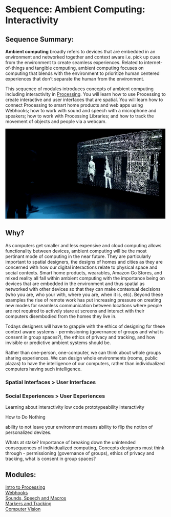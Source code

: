 
# Sequence: Ambient Computing: Interactivity
## Sequence Summary:
**Ambient computing** broadly refers to devices that are embedded in an environment and networked together and context aware i.e. pick up cues from the environment to create seamless experiences. Related to internet-of-things and tangible computing, ambient computing focuses on computing that blends with the environment to prioritize human centered experiences that don't separate the human from the environment.

This sequence of modules introduces concepts of ambient computing including interactivity in [Processing](https://processing.org/). You will learn how to use Processing to create interactive and user interfaces that are spatial. You will learn how to connect Processing to smart home products and web apps using Webhooks; how to work with sound and speech with a microphone and speakers; how to work with Processing Libraries; and how to track the movement of objects and people via a webcam.

![processing-ex](images/processing-ex-5.gif#img-left)

## Why?
As computers get smaller and less expensive and cloud computing allows functionality between devices, ambient computing will be the most pertinant mode of computing in the near future. They are particularly important to spatial designers, the designs of homes and cities as they are concerned with how our digital interactions relate to physical space and social contexts. 
Smart home products, wearables, Amazon Go Stores, and mixed reality all fall within ambient computing with the importance being on devices that are embedded in the environment and thus spatial as networked with other devices so that they can make contextual decisions (who you are, who your with, where you are, when it is, etc). Beyond these examples the rise of remote work has put increasing pressure on creating new modes for seamless communication between locations where people are not required to actively stare at screens and interact with their computers disembodied from the homes they live in.

Todays designers will have to grapple with the ethics of designing for these context aware systems - permissioning (governance of groups and what is consent in group spaces?), the ethics of privacy and tracking, and how invisible or predictive ambient systems should be.

Rather than one-person, one-computer, we can think about whole groups sharing experiences. We can design whole environments (rooms, public plazas) to have the intelligence of our computers, rather than individualized computers having such intelligence.


### Spatial  Interfaces > User Interfaces
### Social Experiences > User Experiences

Learning about interactivity 
low code prototypeability
interactivity

How to Do Nothing

ability to not leave your environment means ability to flip the notion of personalized devizes. 



Whats at stake? Importance of breaking down the unintended consequences of individualized computing, 
Concepts designers must think through - permissioning (governance of groups), ethics of privacy and tracking, what is consent in group spaces?


## Modules:
[Intro to Processing](160-Intro-to-Processing-Lighting/160-Intro-to-Processing-Lighting.md)   
[Webhooks](161-Webhooks-Connecting-IFTTT-and-Processing/161-Webhooks-Connecting-IFTTT-and-Processing.md)   
[Sounds, Speech and Macros](162-Sounds-Speech-and-Macros/162-sounds-speech-and-macros.md)   
[Markers and Tracking](163-Markers-and-Tracking/163-Markers-and-Tracking.md)   
[Computer Vision](164-Computer-Vision/164-Computer-Vision.md)   

